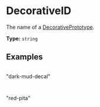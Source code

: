 # DecorativeID

The name of a [DecorativePrototype](prototype:DecorativePrototype).

**Type:** `string`

## Examples

```
```
"dark-mud-decal"
```
```

```
```
"red-pita"
```
```

